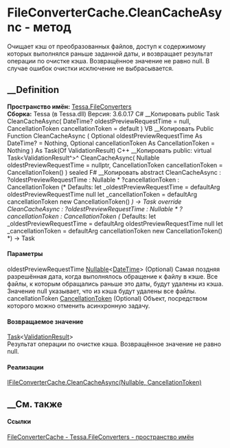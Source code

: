 # FileConverterCache.CleanCacheAsync - метод
Очищает кэш от преобразованных файлов, доступ к содержимому которых выполнялся
раньше заданной даты, и возвращает результат операции по очистке кэша.
Возвращённое значение не равно null. В случае ошибок очистки исключение не
выбрасывается.
## __Definition
 **Пространство имён:** [Tessa.FileConverters](N_Tessa_FileConverters.htm)  
 **Сборка:** Tessa (в Tessa.dll) Версия: 3.6.0.17
C# __Копировать
     public Task<ValidationResult> CleanCacheAsync(
    	DateTime? oldestPreviewRequestTime = null,
    	CancellationToken cancellationToken = default
    )
VB __Копировать
     Public Function CleanCacheAsync ( 
    	Optional oldestPreviewRequestTime As DateTime? = Nothing,
    	Optional cancellationToken As CancellationToken = Nothing
    ) As Task(Of ValidationResult)
C++ __Копировать
     public:
    virtual Task<ValidationResult^>^ CleanCacheAsync(
    	Nullable<DateTime> oldestPreviewRequestTime = nullptr, 
    	CancellationToken cancellationToken = CancellationToken()
    ) sealed
F# __Копировать
     abstract CleanCacheAsync : 
            ?oldestPreviewRequestTime : Nullable<DateTime> * 
            ?cancellationToken : CancellationToken 
    (* Defaults:
            let _oldestPreviewRequestTime = defaultArg oldestPreviewRequestTime null
            let _cancellationToken = defaultArg cancellationToken new CancellationToken()
    *)
    -> Task<ValidationResult> 
    override CleanCacheAsync : 
            ?oldestPreviewRequestTime : Nullable<DateTime> * 
            ?cancellationToken : CancellationToken 
    (* Defaults:
            let _oldestPreviewRequestTime = defaultArg oldestPreviewRequestTime null
            let _cancellationToken = defaultArg cancellationToken new CancellationToken()
    *)
    -> Task<ValidationResult> 
#### Параметры
oldestPreviewRequestTime
[Nullable](https://learn.microsoft.com/dotnet/api/system.nullable-1)<[DateTime](https://learn.microsoft.com/dotnet/api/system.datetime)>
(Optional)
     Самая поздняя разрешённая дата, когда выполнялось обращение к файлу в кэше. Все файлы, к которым обращались раньше это даты, будут удалены из кэша. Значение null указывает, что из кэша будут удалены все файлы. 
cancellationToken
[CancellationToken](https://learn.microsoft.com/dotnet/api/system.threading.cancellationtoken)
(Optional)
    Объект, посредством которого можно отменить асинхронную задачу.
#### Возвращаемое значение
[Task](https://learn.microsoft.com/dotnet/api/system.threading.tasks.task-1)<[ValidationResult](T_Tessa_Platform_Validation_ValidationResult.htm)>  
Результат операции по очистке кэша. Возвращённое значение не равно null.
#### Реализации
[IFileConverterCache.CleanCacheAsync(Nullable<DateTime>,
CancellationToken)](M_Tessa_FileConverters_IFileConverterCache_CleanCacheAsync.htm)  
##  __См. также
#### Ссылки
[FileConverterCache - ](T_Tessa_FileConverters_FileConverterCache.htm)
[Tessa.FileConverters - пространство имён](N_Tessa_FileConverters.htm)

